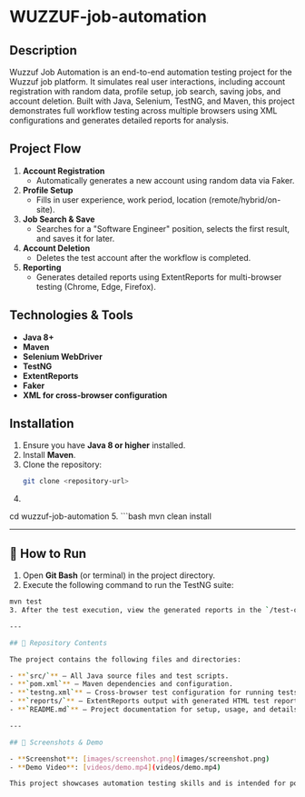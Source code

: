 # WUZZUF-job-automation

## Description
Wuzzuf Job Automation is an end-to-end automation testing project for the Wuzzuf job platform. It simulates real user interactions, including account registration with random data, profile setup, job search, saving jobs, and account deletion. Built with Java, Selenium, TestNG, and Maven, this project demonstrates full workflow testing across multiple browsers using XML configurations and generates detailed reports for analysis.

## Project Flow
1. **Account Registration**  
   - Automatically generates a new account using random data via Faker.
2. **Profile Setup**  
   - Fills in user experience, work period, location (remote/hybrid/on-site).
3. **Job Search & Save**  
   - Searches for a "Software Engineer" position, selects the first result, and saves it for later.
4. **Account Deletion**  
   - Deletes the test account after the workflow is completed.
5. **Reporting**  
   - Generates detailed reports using ExtentReports for multi-browser testing (Chrome, Edge, Firefox).

## Technologies & Tools
- **Java 8+**
- **Maven**
- **Selenium WebDriver**
- **TestNG**
- **ExtentReports**
- **Faker**
- **XML for cross-browser configuration**

## Installation
1. Ensure you have **Java 8 or higher** installed.
2. Install **Maven**.
3. Clone the repository:
   ```bash
   git clone <repository-url>
4. ```bash
cd wuzzuf-job-automation
5. ```bash
 mvn clean install

---

## 🚀 How to Run

1. Open **Git Bash** (or terminal) in the project directory.
2. Execute the following command to run the TestNG suite:
 ```bash
mvn test
3. After the test execution, view the generated reports in the `/test-output` or `/reports` (ExtentReports) directory.

---

## 📁 Repository Contents

The project contains the following files and directories:

- **`src/`** – All Java source files and test scripts.
- **`pom.xml`** – Maven dependencies and configuration.
- **`testng.xml`** – Cross-browser test configuration for running tests across different browsers.
- **`reports/`** – ExtentReports output with generated HTML test reports.
- **`README.md`** – Project documentation for setup, usage, and details.

---

## 📸 Screenshots & Demo

- **Screenshot**: [images/screenshot.png](images/screenshot.png)
- **Demo Video**: [videos/demo.mp4](videos/demo.mp4)

This project showcases automation testing skills and is intended for portfolio and learning purposes.
